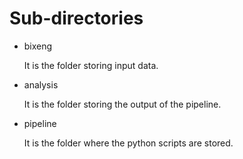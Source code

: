 # Sub-directories

* bixeng

   It is the folder storing input data.

* analysis

   It is the folder storing the output of the pipeline.

* pipeline

   It is the folder where the python scripts are stored.
